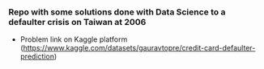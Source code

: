 ### Repo with some solutions done with Data Science to a defaulter crisis on Taiwan at 2006

- Problem link on Kaggle platform (https://www.kaggle.com/datasets/gauravtopre/credit-card-defaulter-prediction)

